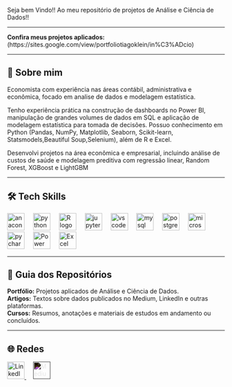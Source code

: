 <p align="left">Seja bem Vindo!! Ao meu repositório de projetos de Análise e Ciência de Dados!! </p>

---

<p align="left"> <strong>Confira meus projetos aplicados:</strong> (https://sites.google.com/view/portfoliotiagoklein/in%C3%ADcio)</p>

---

<h2 align="left">📌 Sobre mim</h2>

<p align="left">
Economista com experiência nas áreas contábil, administrativa e econômica, focado em analise de dados e modelagem estatística.
  
Tenho experiência prática na construção de dashboards no Power BI, manipulação de grandes volumes de dados em SQL e aplicação de modelagem estatística para tomada de decisões. Possuo conhecimento em Python (Pandas, NumPy, Matplotlib, Seaborn, Scikit-learn, Statsmodels,Beautiful Soup,Selenium), além de R e Excel.

Desenvolvi projetos na área econômica e empresarial, incluindo análise de custos de saúde e modelagem preditiva com regressão linear, Random Forest, XGBoost e LightGBM

</p>

---

<h2 align="left">🛠️ Tech Skills</h2>

<div align="left">
  <img src="https://cdn.jsdelivr.net/gh/devicons/devicon/icons/anaconda/anaconda-original.svg" height="40" alt="anaconda logo" />
  <img width="12" />
  <img src="https://cdn.jsdelivr.net/gh/devicons/devicon/icons/python/python-original.svg" height="40" alt="python logo" />
  <img width="12" />
  <img src="https://cdn.jsdelivr.net/gh/devicons/devicon/icons/r/r-original.svg" height="40" alt="R logo" />
  <img width="12" />
  <img src="https://cdn.jsdelivr.net/gh/devicons/devicon/icons/jupyter/jupyter-original.svg" height="40" alt="jupyter logo" />
  <img width="12" />
  <img src="https://cdn.jsdelivr.net/gh/devicons/devicon/icons/vscode/vscode-original.svg" height="40" alt="vscode logo" />
  <img width="12" />
  <img src="https://cdn.jsdelivr.net/gh/devicons/devicon/icons/mysql/mysql-original.svg" height="40" alt="mysql logo" />
  <img width="12" />
  <img src="https://cdn.jsdelivr.net/gh/devicons/devicon/icons/postgresql/postgresql-original.svg" height="40" alt="postgresql logo" />
  <img width="12" />
  <img src="https://cdn.jsdelivr.net/gh/devicons/devicon/icons/microsoftsqlserver/microsoftsqlserver-plain.svg" height="40" alt="microsoftsqlserver logo" />
  <img width="12" />
  <img src="https://cdn.jsdelivr.net/gh/devicons/devicon/icons/pycharm/pycharm-original.svg" height="40" alt="pycharm logo" />
  <img width="12" />
  <img src="https://upload.wikimedia.org/wikipedia/commons/c/cf/New_Power_BI_Logo.svg" height="40" alt="Power BI logo" />
  <img width="12" />
  <img src="https://upload.wikimedia.org/wikipedia/commons/7/73/Microsoft_Excel_2013-2019_logo.svg" height="40" alt="Excel logo" />
</div>

---

<h2 align="left">📁 Guia dos Repositórios</h2>

<p align="left">
<strong>Portfólio:</strong> Projetos aplicados de Análise e Ciência de Dados.<br>
<strong>Artigos:</strong> Textos sobre dados publicados no Medium, LinkedIn e outras plataformas.<br>
<strong>Cursos:</strong> Resumos, anotações e materiais de estudos em andamento ou concluídos.
</p>

---

<h2 align="left">🌐 Redes</h2>

<p align="left">
  <a href="https://www.linkedin.com/in/seu-perfil" target="_blank">
    <img src="https://cdn.jsdelivr.net/gh/devicons/devicon/icons/linkedin/linkedin-original.svg" height="40" alt="LinkedIn logo" />
  </a>
  <img width="12" />
  <a href="https://medium.com/@seu-usuario" target="_blank">
    <img src="https://cdn.jsdelivr.net/gh/simple-icons/simple-icons/icons/medium.svg" height="40" alt="Medium logo" style="filter: invert(1);" />
  </a>
</p>
